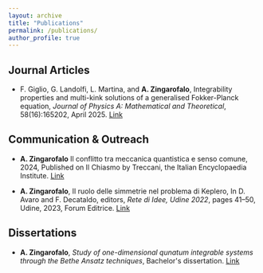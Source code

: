```yaml
---
layout: archive
title: "Publications"
permalink: /publications/
author_profile: true
---
```


## Journal Articles

- F. Giglio, G. Landolfi, L. Martina, and **A. Zingarofalo**, Integrability properties and multi-kink
solutions of a generalised Fokker-Planck equation, *Journal of Physics A: Mathematical and
Theoretical*, 58(16):165202, April 2025. [Link](https://iopscience.iop.org/article/10.1088/1751-8121/adc8e9)

## Communication & Outreach

- **A. Zingarofalo** Il conflitto tra meccanica quantistica e senso comune, 2024, Published on Il Chiasmo by Treccani, the Italian Encyclopaedia Institute. [Link](https://www.treccani.it/magazine/chiasmo/scienze_naturali_e_tecnologia/54-conflitto/conflitto_zingarofalo_ISUFI.html)

- **A. Zingarofalo**, Il ruolo delle simmetrie nel problema di Keplero, In D. Avaro and F. Decataldo, editors, *Rete di Idee, Udine 2022*, pages 41–50, Udine, 2023, Forum Editrice. [Link](https://forumeditrice.it/percorsi/scienza-e-tecnica/varia/rete-di-idee?version=open)

## Dissertations

- **A. Zingarofalo**, *Study of one-dimensional qunatum integrable systems through the Bethe Ansatz techniques*, Bachelor's dissertation. [Link](/files/BScThesis.pdf)